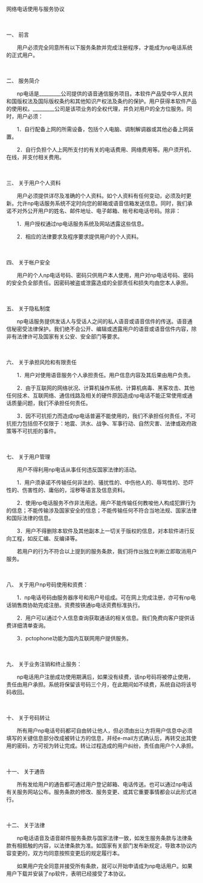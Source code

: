 



网络电话使用与服务协议



 

　　

一、
前言

　　用户必须完全同意所有以下服务条款并完成注册程序，才能成为np电话系统的正式用户。

　　

二、
服务简介

　　np电话是_________公司提供的语音通信服务项目。本软件产品受中华人民共和国版权法及国际版权条约和其他知识产权法及条约的保护。用户获得本软件产品的使用权。_________公司是该项业务的全权代理，并负对用户的全方位服务。同时，用户必须：

　　1．自行配备上网的所需设备，包括个人电脑、调制解调器或其他必备上网装置。

　　2．自行负担个人上网所支付的有关的电话费用、网络费用等。用户须开机、在线，并支付相关费用。

　　

三、
关于用户个人资料

　　用户必须提供详尽及准确的个人资料。如个人资料有任何变动，必须及时更新。允许np电话服务系统不定时向您的邮箱或语音信箱发送信息。同时，我们承诺不对外公开用户的姓名、邮件地址、电子邮箱、帐号和电话号码。除非：

　　1．用户授权通过np电话服务系统及网站透露这些信息。

　　2．相应的法律要求及程序要求提供用户的个人资料。

　　

四、
关于帐户安全

　　用户的个人np电话号码、密码只供用户本人使用，用户对np电话号码、密码的安全负全部责任。因密码被盗或泄露造成的全部责任和损失均由您本人承担。

　　

五、
关于隐私制度

　　np电话服务提供发话人与受话人之间的私人语音或语音信件的传送。语音通信秘密受法律保护。我们绝不会公开、编辑或透露用户的语音或语音信件内容，除非有法律许可及国家有关公安、安全部门等要求。

　　

六、
关于承担风险和有限责任

　　1．用户对使用语音服务个人承担责任。用户信息内容及其后果由用户负责。

　　2．由于互联网的网络状况、计算机操作系统、计算机病毒、黑客攻击、其他任何技术、互联网络、通信线路及相关的硬件原因造成np电话不能正常使用或通话质量问题，我们不承担任何责任。

　　3．因不可抗拒力而造成np电话普遍不能使用的，我们不承担任何责任，不可抗拒力包括但不仅限于：地震、洪水、战争、军事行动、自然灾害、法律或政府政策等不可抗拒的事件。

　　

七、
关于用户管理

　　用户不得利用np电话从事任何违反国家法律的活动。

　　1．用户须承诺不传输任何非法的、骚扰性的、中伤他人的、辱骂性的、恐吓性的、伤害性的、庸俗的，淫秽等语言及信息资料。

　　2．使用np电话服务不作非法用途。用户不能传输任何教唆他人构成犯罪行为的信息；不能传输涉及国家安全的信息；不能传输任何不符合当地法规、国家法律和国际法律的信息。

　　3．用户不得删除本软件及其他副本上一切关于版权的信息，对本软件进行反向工程，如反汇编、反编译等。

　　若用户的行为不符合以上提到的服务条款，我们将作出独立判断立即取消用户服务。

　　

八、
关于用户np号码使用和资费：

　　1．np电话号码由服务器序号和用户号组成。可在网上完成注册，亦可有np电话销售商协助完成注册。资费按铁通ip电话资费标准执行。

　　2．用户可以通过个人信息查询获取通话的相关信息。我们免费向客户提供话费详细清单查询。

　　3．pctophone功能为国内互联网用户提供服务。

　　

九、
关于业务注销和终止服务：

　　np电话用户注册成功使用期满后，如果没有续费，该np号码将被停止使用，责任由用户承担。系统将保留该号码三个月，在此期间如不续费，系统自动将该号码收回。

　　

十、
关于号码转让

　　所有用户np电话号码都可自由转让他人，但必须由出让方将用户信息中必须填写的关键信息部分改成被转让方的信息，并经e-mail方式确认后，再转交出其使用的密码，方可视为转让完成。转让过程造成的用户纠纷，责任由用户个人承担。

　　

十一、
关于通告

　　所有发给用户的通告都可通过用户登记邮箱、电话传送。也可以通过np电话有关服务网站公布。服务条款的修改、服务变更、或其它重要事情都会以此形式进行。

　　

十二、
关于法律

　　np电话语音及语音邮件服务条款与国家法律一致，如发生服务条款与法律条款有相抵触的内容，以法律条款为准。如国家有关部门发布新规定，导致本协议内容变更的，双方均同意按照变更后的规定履行本。

　　如果用户完全同意并接受所有条款，就可以开始申请成为np电话用户。如果用户下载并安装了np软件，表明已经接受了本协议。